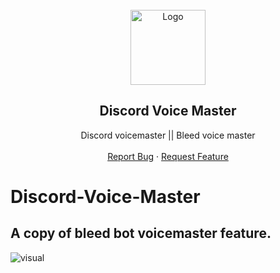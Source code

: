 <br/>
<div align="center">
  <a href="https://github.com/iLxlo/Discord-Voice-Master">
    <img src="https://upload.wikimedia.org/wikipedia/tr/c/c7/Discord_logo_new.svg" alt="Logo" width="120" height="120">
  </a>
  
  <h2 align="center">Discord Voice Master</h3>

  <p align="center">
    Discord voicemaster || Bleed voice master
    <br />
    <br />
    <a href="https://github.com/iLxlo/Discord-Voice-Master/issues">Report Bug</a>
    ·
    <a href="https://github.com/iLxlo/Discord-Voice-Master/issues">Request Feature</a>
  </p>
</div>

# Discord-Voice-Master
A copy of bleed bot voicemaster feature.
----------------------------------------------------------------

![visual](./assets/Readme/visual.gif)
